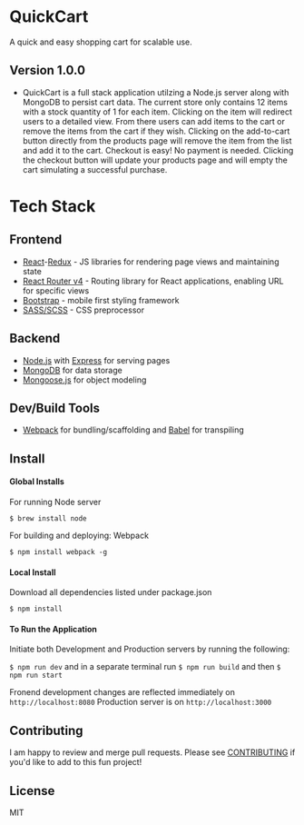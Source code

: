 # QuickCart
A quick and easy shopping cart for scalable use.
## Version 1.0.0
* QuickCart is a full stack application utilzing a Node.js server along with MongoDB to persist cart data. The current store only contains 12 items with a stock quantity of 1 for each item. Clicking on the item will redirect users to a detailed view. From there users can add items to the cart or remove the items from the cart if they wish. Clicking on the add-to-cart button directly from the products page will remove the item from the list and add it to the cart. Checkout is easy! No payment is needed. Clicking the checkout button will update your products page and will empty the cart simulating a successful purchase.

# Tech Stack
## Frontend
* [React](https://facebook.github.io/react/)-[Redux](https://github.com/reactjs/redux) - JS libraries for rendering page views and maintaining state
* [React Router v4](https://github.com/ReactTraining/react-router) - Routing library for React applications, enabling URL for specific views
* [Bootstrap](http://getbootstrap.com/) - mobile first styling framework
* [SASS/SCSS](http://sass-lang.com/) - CSS preprocessor

## Backend
* [Node.js](https://nodejs.org/en/) with [Express](http://expressjs.com/) for serving pages
* [MongoDB](https://www.mongodb.com) for data storage
* [Mongoose.js](http://mongoosejs.com/) for object modeling
## Dev/Build Tools
* [Webpack](https://webpack.github.io/) for bundling/scaffolding and [Babel](https://babeljs.io/) for transpiling

## Install
#### Global Installs

For running Node server

```
$ brew install node
```

For building and deploying: Webpack

```
$ npm install webpack -g
```
#### Local Install

Download all dependencies listed under package.json

```
$ npm install
```

#### To Run the Application
Initiate both Development and Production servers by running the following:

```$ npm run dev``` and in a separate terminal run ```$ npm run build``` and then ```$ npm run start```

Fronend development changes are reflected immediately on ```http://localhost:8080```
Production server is on ```http://localhost:3000```

## Contributing

I am happy to review and merge pull requests. Please see [CONTRIBUTING](CONTRIBUTING.md) if you'd like to add to this fun project!

## License

MIT
